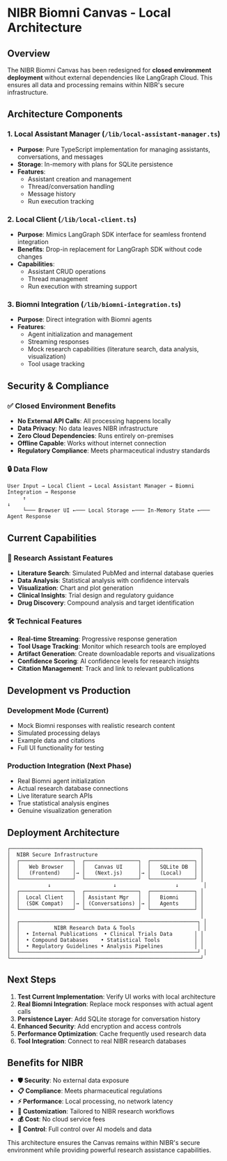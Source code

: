 # NIBR Biomni Canvas - Local Architecture

## Overview

The NIBR Biomni Canvas has been redesigned for **closed environment deployment** without external dependencies like LangGraph Cloud. This ensures all data and processing remains within NIBR's secure infrastructure.

## Architecture Components

### 1. Local Assistant Manager (`/lib/local-assistant-manager.ts`)
- **Purpose**: Pure TypeScript implementation for managing assistants, conversations, and messages
- **Storage**: In-memory with plans for SQLite persistence
- **Features**:
  - Assistant creation and management
  - Thread/conversation handling
  - Message history
  - Run execution tracking

### 2. Local Client (`/lib/local-client.ts`)
- **Purpose**: Mimics LangGraph SDK interface for seamless frontend integration
- **Benefits**: Drop-in replacement for LangGraph SDK without code changes
- **Capabilities**:
  - Assistant CRUD operations
  - Thread management
  - Run execution with streaming support

### 3. Biomni Integration (`/lib/biomni-integration.ts`)
- **Purpose**: Direct integration with Biomni agents
- **Features**:
  - Agent initialization and management
  - Streaming responses
  - Mock research capabilities (literature search, data analysis, visualization)
  - Tool usage tracking

## Security & Compliance

### ✅ **Closed Environment Benefits**
- **No External API Calls**: All processing happens locally
- **Data Privacy**: No data leaves NIBR infrastructure
- **Zero Cloud Dependencies**: Runs entirely on-premises
- **Offline Capable**: Works without internet connection
- **Regulatory Compliance**: Meets pharmaceutical industry standards

### 🔒 **Data Flow**
```
User Input → Local Client → Local Assistant Manager → Biomni Integration → Response
     ↑                                                                          ↓
     └─── Browser UI ←─── Local Storage ←─── In-Memory State ←─── Agent Response
```

## Current Capabilities

### 🧬 **Research Assistant Features**
- **Literature Search**: Simulated PubMed and internal database queries
- **Data Analysis**: Statistical analysis with confidence intervals
- **Visualization**: Chart and plot generation
- **Clinical Insights**: Trial design and regulatory guidance
- **Drug Discovery**: Compound analysis and target identification

### 🛠 **Technical Features**
- **Real-time Streaming**: Progressive response generation
- **Tool Usage Tracking**: Monitor which research tools are employed
- **Artifact Generation**: Create downloadable reports and visualizations
- **Confidence Scoring**: AI confidence levels for research insights
- **Citation Management**: Track and link to relevant publications

## Development vs Production

### Development Mode (Current)
- Mock Biomni responses with realistic research content
- Simulated processing delays
- Example data and citations
- Full UI functionality for testing

### Production Integration (Next Phase)
- Real Biomni agent initialization
- Actual research database connections
- Live literature search APIs
- True statistical analysis engines
- Genuine visualization generation

## Deployment Architecture

```
┌─────────────────────────────────────────────────────────────┐
│  NIBR Secure Infrastructure                                 │
│  ┌─────────────────┐  ┌─────────────────┐  ┌──────────────┐ │
│  │   Web Browser   │  │   Canvas UI     │  │   SQLite DB  │ │
│  │   (Frontend)    │→ │   (Next.js)     │→ │   (Local)    │ │
│  └─────────────────┘  └─────────────────┘  └──────────────┘ │
│            ↓                    ↓                   ↓        │
│  ┌─────────────────┐  ┌─────────────────┐  ┌──────────────┐ │
│  │  Local Client   │  │ Assistant Mgr   │  │   Biomni     │ │
│  │  (SDK Compat)   │→ │ (Conversations) │→ │   Agents     │ │
│  └─────────────────┘  └─────────────────┘  └──────────────┘ │
│                                                             │
│  ┌─────────────────────────────────────────────────────────┐ │
│  │           NIBR Research Data & Tools                    │ │
│  │  • Internal Publications  • Clinical Trials Data       │ │
│  │  • Compound Databases    • Statistical Tools           │ │
│  │  • Regulatory Guidelines • Analysis Pipelines          │ │
│  └─────────────────────────────────────────────────────────┘ │
└─────────────────────────────────────────────────────────────┘
```

## Next Steps

1. **Test Current Implementation**: Verify UI works with local architecture
2. **Real Biomni Integration**: Replace mock responses with actual agent calls
3. **Persistence Layer**: Add SQLite storage for conversation history
4. **Enhanced Security**: Add encryption and access controls
5. **Performance Optimization**: Cache frequently used research data
6. **Tool Integration**: Connect to real NIBR research databases

## Benefits for NIBR

- **🛡️ Security**: No external data exposure
- **📋 Compliance**: Meets pharmaceutical regulations  
- **⚡ Performance**: Local processing, no network latency
- **🔧 Customization**: Tailored to NIBR research workflows
- **💰 Cost**: No cloud service fees
- **🎯 Control**: Full control over AI models and data

This architecture ensures the Canvas remains within NIBR's secure environment while providing powerful research assistance capabilities.
